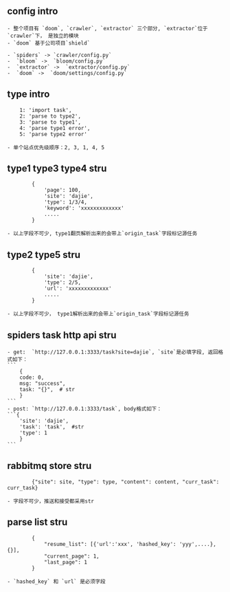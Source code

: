 ## config intro
    - 整个项目有 `doom`, `crawler`, `extractor` 三个部分, `extractor`位于 `crawler`下， 是独立的模块
    - `doom` 基于公司项目`shield`

    - `spiders` -> `crawler/config.py`
    -  `bloom` ->  `bloom/config.py`
    -  `extractor` ->  `extractor/config.py`
    -  `doom` ->  `doom/settings/config.py`


## type intro
```
    1: 'import task',
    2: 'parse to type2',
    3: 'parse to type1',
    4: 'parse type1 error',
    5: 'parse type2 error'
```
    - 单个站点优先级顺序：2, 3, 1, 4, 5 

## type1 type3 type4 stru
```
        {
            'page': 100,
            'site': 'dajie',
            'type': 1/3/4,
            'keyword': 'xxxxxxxxxxxxx'
            .....
        }

```
    - 以上字段不可少, type1翻页解析出来的会带上`origin_task`字段标记源任务

## type2 type5  stru
```
        {
            'site': 'dajie',
            'type': 2/5,
            'url': 'xxxxxxxxxxxxx'
            .....
        }

```
    - 以上字段不可少， type1解析出来的会带上`origin_task`字段标记源任务

## spiders task http api stru
    - get:  `http://127.0.0.1:3333/task?site=dajie`, `site`是必填字段, 返回格式如下：
    ```
        {
        code: 0,
        msg: "success",
        task: "{}",  # str
        }
    ```
    - post: `http://127.0.0.1:3333/task`, body格式如下：
    ```{
        'site': 'dajie', 
        'task': 'task',  #str
        'type': 1
        }
    ```


## rabbitmq store stru
```
        {"site": site, "type": type, "content": content, "curr_task": curr_task}

```
    - 字段不可少，推送和接受都采用str

## parse list stru
```
        {
            "resume_list": [{'url':'xxx', 'hashed_key': 'yyy',....}, {}],
            "current_page": 1,
            "last_page": 1
        }
```
    - `hashed_key` 和 `url` 是必须字段



